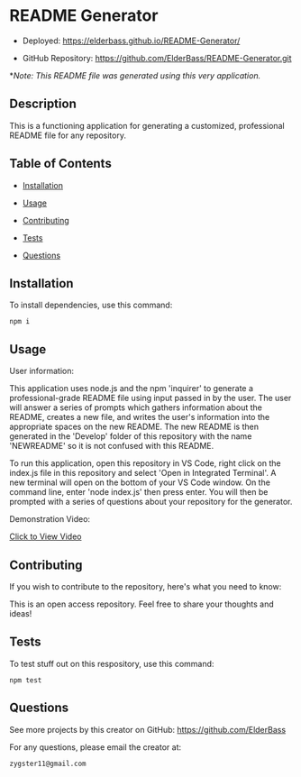 # README Generator 



   * Deployed: https://elderbass.github.io/README-Generator/

   * GitHub Repository: https://github.com/ElderBass/README-Generator.git

**Note: This README file was generated using this very application.*

    
## Description

    
This is a functioning application for generating a customized, professional README file for any repository. 

    
## Table of Contents

    
* [Installation](#installation)

    
* [Usage](#usage)

    
* [Contributing](#contributing)

    
* [Tests](#tests)

    
* [Questions](#questions)

     

    
## Installation

    
To install dependencies, use this command:

    
    npm i
    
    
## Usage

    
User information:

    
This application uses node.js and the npm 'inquirer' to generate a professional-grade README file using input passed in by the user. The user will answer a series of prompts which gathers information about the README, creates a new file, and writes the user's information into the appropriate spaces on the new README. The new README is then generated in the 'Develop' folder of this repository with the name 'NEWREADME' so it is not confused with this README.

To run this application, open this repository in VS Code, right click on the index.js file in this repository and select 'Open in Integrated Terminal'. A new terminal will open on the bottom of your VS Code window. On the command line, enter 'node index.js' then press enter. You will then be prompted with a series of questions about your repository for the generator.

Demonstration Video:

[Click to View Video](https://drive.google.com/file/d/1pj8wW0UN6VFcUVbGX8dvRBM-sTiTIc8R/view)
    
## Contributing

    
If you wish to contribute to the repository, here's what you need to know:

    
This is an open access repository. Feel free to share your thoughts and ideas!

    
## Tests 

    
To test stuff out on this respository, use this command:

    npm test

    
## Questions

    
See more projects by this creator on GitHub:  https://github.com/ElderBass

   
For any questions, please email the creator at:

    zygster11@gmail.com


    

    
